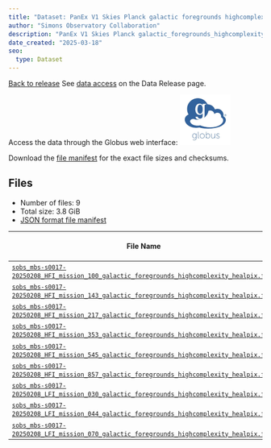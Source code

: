 ```yaml
---
title: "Dataset: PanEx V1 Skies Planck galactic foregrounds highcomplexity"
author: "Simons Observatory Collaboration"
description: "PanEx V1 Skies Planck galactic_foregrounds_highcomplexity"
date_created: "2025-03-18"
seo:
  type: Dataset
---
```


[Back to release](./panexv1-planck.html#datasets)
See [data access](./panexv1-planck.html#data-access) on the Data Release page.

Access the data through the Globus web interface: [![Download via Globus](images/globus-logo.png)](https://app.globus.org/file-manager?origin_id=53b2a147-ae9d-4bbf-9d18-3b46d133d4bb&origin_path=%2Fpanexp_v1_planck%2Fgalactic_foregrounds_highcomplexity%2F)

Download the [file manifest](https://g-0a470a.6b7bd8.0ec8.data.globus.org/panexp_v1_planck/galactic_foregrounds_highcomplexity/manifest.json) for the exact file sizes and checksums.

## Files

- Number of files: 9
- Total size: 3.8 GiB
- [JSON format file manifest](https://g-0a470a.6b7bd8.0ec8.data.globus.org/panexp_v1_planck/galactic_foregrounds_highcomplexity/manifest.json)

|                                                                                                                                        File Name                                                                                                                                        | Telescope | Frequency Band (GHz) | Pixelization |   Size    |
| --------------------------------------------------------------------------------------------------------------------------------------------------------------------------------------------------------------------------------------------------------------------------------------- | --------- | -------------------: | ------------ | --------- |
| [`sobs_mbs-s0017-20250208_HFI_mission_100_galactic_foregrounds_highcomplexity_healpix.fits`](https://g-456d30.0ed28.75bc.data.globus.org/panexp_v1_planck/galactic_foregrounds_highcomplexity/sobs_mbs-s0017-20250208_HFI_mission_100_galactic_foregrounds_highcomplexity_healpix.fits) | HFI       |                    0 | healpix      | 576.0 MiB |
| [`sobs_mbs-s0017-20250208_HFI_mission_143_galactic_foregrounds_highcomplexity_healpix.fits`](https://g-456d30.0ed28.75bc.data.globus.org/panexp_v1_planck/galactic_foregrounds_highcomplexity/sobs_mbs-s0017-20250208_HFI_mission_143_galactic_foregrounds_highcomplexity_healpix.fits) | HFI       |                   43 | healpix      | 576.0 MiB |
| [`sobs_mbs-s0017-20250208_HFI_mission_217_galactic_foregrounds_highcomplexity_healpix.fits`](https://g-456d30.0ed28.75bc.data.globus.org/panexp_v1_planck/galactic_foregrounds_highcomplexity/sobs_mbs-s0017-20250208_HFI_mission_217_galactic_foregrounds_highcomplexity_healpix.fits) | HFI       |                   17 | healpix      | 576.0 MiB |
| [`sobs_mbs-s0017-20250208_HFI_mission_353_galactic_foregrounds_highcomplexity_healpix.fits`](https://g-456d30.0ed28.75bc.data.globus.org/panexp_v1_planck/galactic_foregrounds_highcomplexity/sobs_mbs-s0017-20250208_HFI_mission_353_galactic_foregrounds_highcomplexity_healpix.fits) | HFI       |                   53 | healpix      | 576.0 MiB |
| [`sobs_mbs-s0017-20250208_HFI_mission_545_galactic_foregrounds_highcomplexity_healpix.fits`](https://g-456d30.0ed28.75bc.data.globus.org/panexp_v1_planck/galactic_foregrounds_highcomplexity/sobs_mbs-s0017-20250208_HFI_mission_545_galactic_foregrounds_highcomplexity_healpix.fits) | HFI       |                   45 | healpix      | 576.0 MiB |
| [`sobs_mbs-s0017-20250208_HFI_mission_857_galactic_foregrounds_highcomplexity_healpix.fits`](https://g-456d30.0ed28.75bc.data.globus.org/panexp_v1_planck/galactic_foregrounds_highcomplexity/sobs_mbs-s0017-20250208_HFI_mission_857_galactic_foregrounds_highcomplexity_healpix.fits) | HFI       |                   57 | healpix      | 576.0 MiB |
| [`sobs_mbs-s0017-20250208_LFI_mission_030_galactic_foregrounds_highcomplexity_healpix.fits`](https://g-456d30.0ed28.75bc.data.globus.org/panexp_v1_planck/galactic_foregrounds_highcomplexity/sobs_mbs-s0017-20250208_LFI_mission_030_galactic_foregrounds_highcomplexity_healpix.fits) | LFI       |                   30 | healpix      | 144.0 MiB |
| [`sobs_mbs-s0017-20250208_LFI_mission_044_galactic_foregrounds_highcomplexity_healpix.fits`](https://g-456d30.0ed28.75bc.data.globus.org/panexp_v1_planck/galactic_foregrounds_highcomplexity/sobs_mbs-s0017-20250208_LFI_mission_044_galactic_foregrounds_highcomplexity_healpix.fits) | LFI       |                   44 | healpix      | 144.0 MiB |
| [`sobs_mbs-s0017-20250208_LFI_mission_070_galactic_foregrounds_highcomplexity_healpix.fits`](https://g-456d30.0ed28.75bc.data.globus.org/panexp_v1_planck/galactic_foregrounds_highcomplexity/sobs_mbs-s0017-20250208_LFI_mission_070_galactic_foregrounds_highcomplexity_healpix.fits) | LFI       |                   70 | healpix      | 144.0 MiB |
